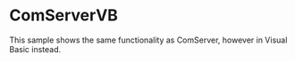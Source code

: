 # ComServerVB

This sample shows the same functionality as ComServer, however in Visual Basic instead.
